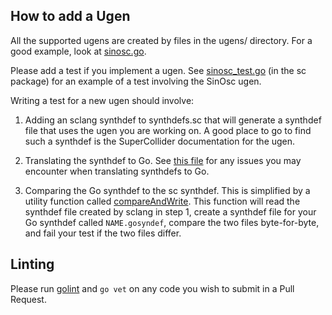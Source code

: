 How to add a Ugen
-----------------
All the supported ugens are created by files in the ugens/ directory.
For a good example, look at [sinosc.go](sinosc.go).

Please add a test if you implement a ugen.
See [sinosc_test.go](sinosc_test.go) (in the sc package) for an example of a
test involving the SinOsc ugen.

Writing a test for a new ugen should involve:

1. Adding an sclang synthdef to synthdefs.sc that will
   generate a synthdef file that uses the ugen you are working on.
   A good place to go to find such a synthdef is the SuperCollider
   documentation for the ugen.

2. Translating the synthdef to Go. See [this file](translate-synthdefs.md)
   for any issues you may encounter when translating synthdefs to Go.

3. Comparing the Go synthdef to the sc synthdef. This is simplified by
   a utility function called [compareAndWrite](caw_test.go). This function will
   read the synthdef file created by sclang in step 1, create a synthdef
   file for your Go synthdef called `NAME.gosyndef`, compare the
   two files byte-for-byte, and fail your test if the two files differ.

Linting
-------
Please run [golint](https://github.com/golang/lint) and `go vet` on any code you wish to submit in a Pull Request.
